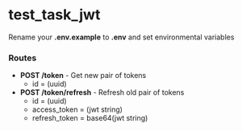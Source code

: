 # test_task_jwt


Rename your __.env.example__ to __.env__ and set environmental variables




### Routes
* __POST /token__  	- 	Get new pair of tokens
	*	id = (uuid)
* __POST /token/refresh__ 	- 	Refresh old pair of tokens
	*	id = (uuid)
    *	access_token = (jwt string)
    *	refresh_token = base64(jwt string)
